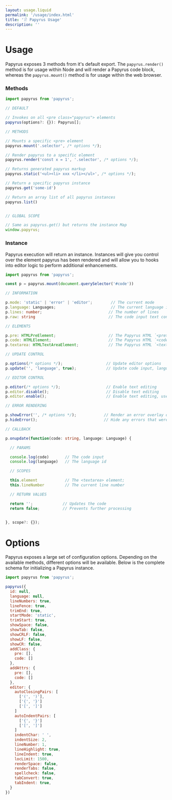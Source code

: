 ```yaml
---
layout: usage.liquid
permalink: '/usage/index.html'
title: '𓁁 Papyrus Usage'
description: ''
---
```


# Usage

Papyrus exposes 3 methods from it's default export. The `papyrus.render()` method is for usage within Node and will render a Papyrus code block, whereas the `papyrus.mount()` method is for usage within the web browser.

### Methods

```js
import papyrus from 'papyrus';

// DEFAULT

// Invokes on all <pre class="papyrus"> elements
papyrus(options?: {}): Papyrus[];

// METHODS

// Mounts a specific <pre> element
papyrus.mount('.selector', /* options */);

// Render papyrus to a specific element
papyrus.render('const x = 1', '.selector', /* options */);

// Returns generated papyrus markup
papyrus.static('<ul><li> xxx </li></ul>', /* options */);

// Return a specific papyrus instance
papyrus.get('some-id')

// Return an array list of all papyrus instances
papyrus.list()


// GLOBAL SCOPE

// Same as papyrus.get() but returns the instance Map
window.papyrus;
```

### Instance

Papyrus execution will return an instance. Instances will give you control over the element papyrus has been rendered and will allow you to hooks into editor logic to perform additional enhancements.

```ts
import papyrus from 'papyrus';

const p = papyrus.mount(document.querySelector('#code'))

// INFORMATION

p.mode: 'static' | 'error' | 'editor';        // The current mode
p.language: Languages;                        // The current language id
p.lines: number;                             // The number of lines
p.raw: string                                // The code input text content

// ELEMENTS

p.pre: HTMLPreElement;                       // The Papyrus HTML `<pre>` element
p.code: HTMLElement;                         // The Papyrus HTML `<code>` element
p.textarea: HTMLTextAreaElement;             // The Papyrus HTML `<textarea>` element

// UPDATE CONTROL

p.options(/* options */);                   // Update editor options
p.update('', 'language', true);             // Update code input, language (optional history clear)

// EDITOR CONTROL

p.editor(/* options */);                    // Enable text editing
p.editor.disable();                         // Disable text editing
p.editor.enable();                          // Enable text editing, uses default or preset options

// ERROR RENDERING

p.showError('', /* options */);            // Render an error overlay on the editor.
p.hideError();                             // Hide any errors that were previously shown.

// CALLBACK

p.onupdate(function(code: string, language: Language) {

  // PARAMS

  console.log(code)       // The code input
  console.log(language)   // The language id

  // SCOPES

  this.element            // The <textarea> element;
  this.lineNumber         // The current line number

  // RETURN VALUES

  return '';             // Updates the code
  return false;          // Prevents further processing


}, scope?: {});

```

# Options

Papyrus exposes a large set of configuration options. Depending on the available methods, different options will be available. Below is the complete schema for initializing a Papyrus instance.

```js
import papyrus from 'papyrus';

papyrus({
  id: null,
  language: null,
  lineNumbers: true,
  lineFence: true,
  trimEnd: true,
  startMode: 'static',
  trimStart: true,
  showSpace: false,
  showTab: false,
  showCRLF: false,
  showLF: false,
  showCR: false,
  addClass: {
    pre: [],
    code: []
  },
  addAttrs: {
    pre: [],
    code: []
  },
  editor: {
    autoClosingPairs: [
      ['(', ')'],
      ['{', '}']
      ['[', ']']
    ]
    autoIndentPairs: [
      ['{', '}']
      ['[', ']']
    ]
    indentChar: ' ',
    indentSize: 2,
    lineNumber: 1,
    lineHighlight: true,
    lineIndent: true,
    locLimit: 1500,
    renderSpace: false,
    renderTabs: false,
    spellcheck: false,
    tabConvert: true,
    tabIndent: true,
  }
})
```
